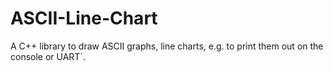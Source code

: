 # ASCII-Line-Chart
A C++ library to draw ASCII graphs, line charts, e.g. to print them out on the console or UART´.
